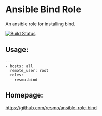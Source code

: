 # Ansible Bind Role
An ansible role for installing bind.

[![Build Status](https://travis-ci.org/resmo/ansible-role-bind.png?branch=master)](https://travis-ci.org/resmo/ansible-role-bind)

## Usage:

    ---
    - hosts: all
      remote_user: root
      roles:
      - resmo.bind

## Homepage: 

https://github.com/resmo/ansible-role-bind
